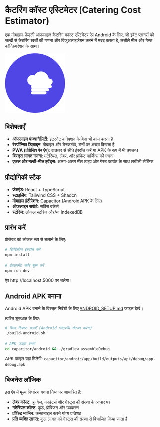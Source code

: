 # कैटरिंग कॉस्ट एस्टिमेटर (Catering Cost Estimator)

एक मोबाइल-फ्रेंडली ऑफलाइन कैटरिंग कॉस्ट एस्टिमेटर ऐप Android के लिए, जो इवेंट प्लानर्स को जल्दी से कैटरिंग खर्चों की गणना और विज़ुअलाइज़ेशन करने में मदद करता है, लचीले मील और गेस्ट कॉन्फ़िगरेशन के साथ।

![Catering Cost Estimator App](/client/public/icons/icon-192.png)

## विशेषताएँ

- **ऑफलाइन फंक्शनैलिटी**: इंटरनेट कनेक्शन के बिना भी काम करता है
- **रेस्पॉन्सिव डिज़ाइन**: मोबाइल और डेस्कटॉप, दोनों पर अच्छा दिखता है
- **PWA (प्रोग्रेसिव वेब ऐप)**: ब्राउज़र से सीधे इंस्टॉल करें या APK के रूप में भी उपलब्ध
- **विस्तृत लागत गणना**: मटेरियल, लेबर, और प्रॉफिट मार्जिन्स की गणना
- **एकल और मल्टी-मील इवेंट्स**: अलग-अलग मील टाइप और गेस्ट काउंट के साथ लचीली सेटिंग्स

## प्रौद्योगिकी स्टैक

- **फ्रंटएंड**: React + TypeScript
- **स्टाइलिंग**: Tailwind CSS + Shadcn
- **मोबाइल इंटीग्रेशन**: Capacitor (Android APK के लिए)
- **ऑफलाइन सपोर्ट**: सर्विस वर्कर्स
- **स्टोरेज**: लोकल स्टोरेज और/या IndexedDB

## प्रारंभ करें

प्रोजेक्ट को लोकल रूप से चलाने के लिए:

```bash
# डिपेंडेंसीज इंस्टॉल करें
npm install

# डेवलपमेंट सर्वर शुरू करें
npm run dev
```

ऐप http://localhost:5000 पर चलेगा।

## Android APK बनाना

Android APK बनाने के विस्तृत निर्देशों के लिए [ANDROID_SETUP.md](ANDROID_SETUP.md) फाइल देखें।

त्वरित शुरुआत के लिए:

```bash
# बिल्ड स्क्रिप्ट चलाएँ (Android प्लेटफॉर्म सेटअप करेगा)
./build-android.sh

# APK फाइल बनाएँ
cd capacitor/android && ./gradlew assembleDebug
```

APK फाइल यहां मिलेगी: `capacitor/android/app/build/outputs/apk/debug/app-debug.apk`

## बिजनेस लॉजिक

इस ऐप में मूल्य निर्धारण गणना निम्न पर आधारित है:

- **लेबर कॉस्ट**: क्रू वेज, काउंटर्स और गेस्ट्स की संख्या के आधार पर
- **मटेरियल कॉस्ट**: फूड, प्रोविजन और उपकरण
- **प्रॉफिट मार्जिन**: कस्टमाइज़ करने योग्य प्रतिशत
- **प्रति व्यक्ति लागत**: कुल लागत को गेस्ट्स की संख्या से विभाजित किया जाता है